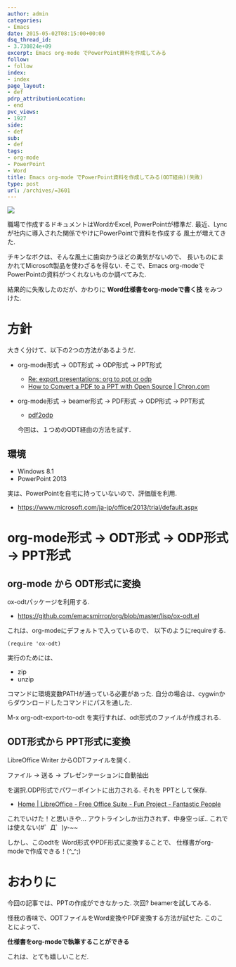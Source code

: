 ```yaml
---
author: admin
categories:
- Emacs
date: 2015-05-02T08:15:00+00:00
dsq_thread_id:
- 3.730824e+09
excerpt: Emacs org-mode でPowerPoint資料を作成してみる
follow:
- follow
index:
- index
page_layout:
- def
pdrp_attributionLocation:
- end
pvc_views:
- 1927
side:
- def
sub:
- def
tags:
- org-mode
- PowerPoint
- Word
title: Emacs org-mode でPowerPoint資料を作成してみる(ODT経由)(失敗)
type: post
url: /archives/=3601
---
```


![](./../img/document-428332_640.jpg)

職場で作成するドキュメントはWordかExcel, PowerPointが標準だ.
最近、Lyncが社内に導入された関係でやけにPowerPointで資料を作成する
風土が増えてきた.

チキンなボクは、そんな風土に歯向かうほどの勇気がないので、
長いものにまかれてMicrosoft製品を使わざるを得ない. そこで、Emacs
org-modeで PowerPointの資料がつくれないものか調べてみた.

結果的に失敗したのだが、かわりに **Word仕様書をorg-modeで書く技**
をみつけた.

方針
====

大きく分けて、以下の2つの方法があるようだ.

-   org-mode形式 -&gt; ODT形式 -&gt; ODP形式 -&gt; PPT形式
    -   [Re: export presentations: org to ppt or
        odp](https://lists.gnu.org/archive/html/emacs-orgmode/2013-03/msg01712.html)
    -   [How to Convert a PDF to a PPT with Open Source |
        Chron.com](https://smallbusiness.chron.com/convert-pdf-ppt-open-source-48940.html)
-   org-mode形式 -&gt; beamer形式 -&gt; PDF形式 -&gt; ODP形式 -&gt;
    PPT形式
    -   [pdf2odp](https://www2.hyo-med.ac.jp/~tanimura/LaTeX/pdf2odp.html)

    今回は、１つめのODT経由の方法を試す.

環境
----

-   Windows 8.1
-   PowerPoint 2013

実は、PowerPointを自宅に持っていないので、評価版を利用.

-   <https://www.microsoft.com/ja-jp/office/2013/trial/default.aspx>

org-mode形式 -&gt; ODT形式 -&gt; ODP形式 -&gt; PPT形式
======================================================

org-mode から ODT形式に変換
---------------------------

ox-odtパッケージを利用する.

-   <https://github.com/emacsmirror/org/blob/master/lisp/ox-odt.el>

これは、org-modeにデフォルトで入っているので、 以下のようにrequireする.

``` {.commonlisp}
(require 'ox-odt)
```

実行のためには、

-   zip
-   unzip

コマンドに環境変数PATHが通っている必要があった.
自分の場合は、cygwinからダウンロードしたコマンドにパスを通した.

M-x org-odt-export-to-odt を実行すれば、odt形式のファイルが作成される.

ODT形式から PPT形式に変換
-------------------------

LibreOffice Writer からODTファイルを開く.

ファイル -&gt; 送る -&gt; プレゼンテーションに自動抽出

を選択.ODP形式でパワーポイントに出力される. それを PPTとして保存.

-   [Home | LibreOffice - Free Office Suite - Fun Project - Fantastic
    People](https://www.libreoffice.org/)

これでいけた！と思いきや... アウトラインしか出力されず、中身空っぽ..
これでは使えない(\#゜Д゜)y-\~\~

しかし、このodtを Word形式やPDF形式に変換することで、
仕様書がorg-modeで作成できる！(\^\_\^;)

おわりに
========

今回の記事では、PPTの作成ができなかった. 次回? beamerを試してみる.

怪我の香味で、ODTファイルをWord変換やPDF変換する方法が試せた.
このことによって、

**仕様書をorg-modeで執筆することができる**

これは、とても嬉しいことだ.
